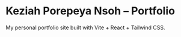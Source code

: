 # Keziah Porepeya Nsoh – Portfolio

My personal portfolio site built with Vite + React + Tailwind CSS.

